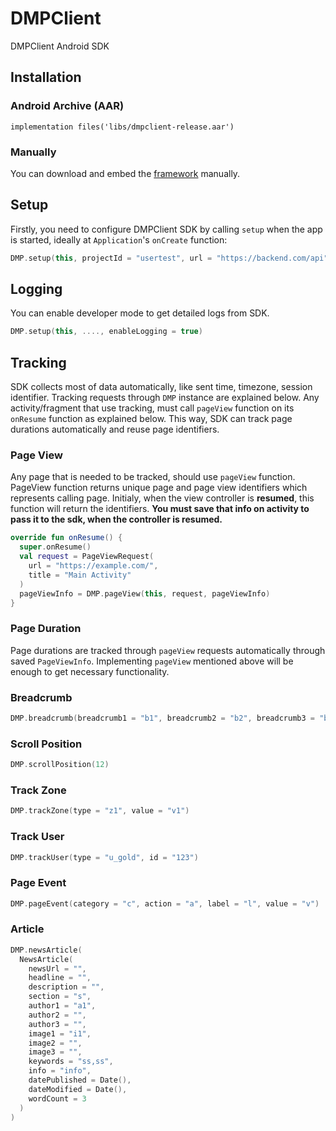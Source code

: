 # DMPClient

DMPClient Android SDK

## Installation

### Android Archive (AAR)
```
implementation files('libs/dmpclient-release.aar')
```

### Manually
You can download and embed the [framework](https://github.com/brainsland/DMPiOSClientPublic/tree/main/binaries/DMPClient.xcframework) manually.

## Setup
Firstly, you need to configure DMPClient SDK by calling `setup` when the app is started, ideally at `Application`'s `onCreate` function:

```kotlin
DMP.setup(this, projectId = "usertest", url = "https://backend.com/api", language = "tr")
```

## Logging
You can enable developer mode to get detailed logs from SDK.

```kotlin
DMP.setup(this, ...., enableLogging = true)
```

## Tracking
SDK collects most of data automatically, like sent time, timezone, session identifier. Tracking requests through `DMP` instance are explained below. Any activity/fragment that use tracking, must call `pageView` function on its `onResume` function as explained below. This way, SDK can track page durations automatically and reuse page identifiers.

### Page View
Any page that is needed to be tracked, should use `pageView` function. PageView function returns unique page and page view identifiers which represents calling page. Initialy, when the view controller is **resumed**, this function will return the identifiers. **You must save that info on activity to pass it to the sdk, when the controller is resumed.**

```kotlin
override fun onResume() {
  super.onResume()
  val request = PageViewRequest(
    url = "https://example.com/",
    title = "Main Activity"
  )
  pageViewInfo = DMP.pageView(this, request, pageViewInfo)
}
```

### Page Duration
Page durations are tracked through `pageView` requests automatically through saved `PageViewInfo`. Implementing `pageView` mentioned above will be enough to get necessary functionality.

### Breadcrumb
```kotlin
DMP.breadcrumb(breadcrumb1 = "b1", breadcrumb2 = "b2", breadcrumb3 = "b3", breadcrumb4 = "b4", breadcrumb5 = "b5")
```

### Scroll Position
```kotlin
DMP.scrollPosition(12)
```

### Track Zone
```kotlin
DMP.trackZone(type = "z1", value = "v1")
```

### Track User
```kotlin
DMP.trackUser(type = "u_gold", id = "123")
```

### Page Event
```kotlin
DMP.pageEvent(category = "c", action = "a", label = "l", value = "v")
```

### Article
```kotlin
DMP.newsArticle(
  NewsArticle(
    newsUrl = "",
    headline = "",
    description = "",
    section = "s",
    author1 = "a1",
    author2 = "",
    author3 = "",
    image1 = "i1",
    image2 = "",
    image3 = "",
    keywords = "ss,ss",
    info = "info",
    datePublished = Date(),
    dateModified = Date(),
    wordCount = 3
  )
)
```
